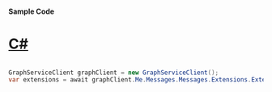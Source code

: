 #### Sample Code
# [C#](#tab/Csharp)

```C#

GraphServiceClient graphClient = new GraphServiceClient();
var extensions = await graphClient.Me.Messages.Messages.Extensions.Extensions.Request().GetAsync();

```